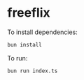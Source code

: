 # freeflix

To install dependencies:

```bash
bun install
```

To run:

```bash
bun run index.ts
```